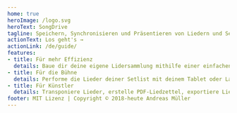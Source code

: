 ```yaml
---
home: true
heroImage: /logo.svg
heroText: SongDrive
tagline: Speichern, Synchronisieren und Präsentieren von Liedern und Setlisten
actionText: Los geht's →
actionLink: /de/guide/
features:
- title: Für mehr Effizienz
  details: Baue dir deine eigene Lidersammlung mithilfe einer einfachen Syntax auf und erstelle Setlisten durch Echtzeitsuche und -filter.
- title: Für die Bühne
  details: Performe die Lieder deiner Setlist mit deinem Tablet oder Laptop auf der Bühne und präsentiere deinem Publikum gleichzeitig die Texte.
- title: Für Künstler
  details: Transponiere Lieder, erstelle PDF-Liedzettel, exportiere Lieder und Setlisten in unterschiedlichen Formaten, nutze Tastenkombinationen und vieles mehr.
footer: MIT Lizenz | Copyright © 2018-heute Andreas Müller
---
```

